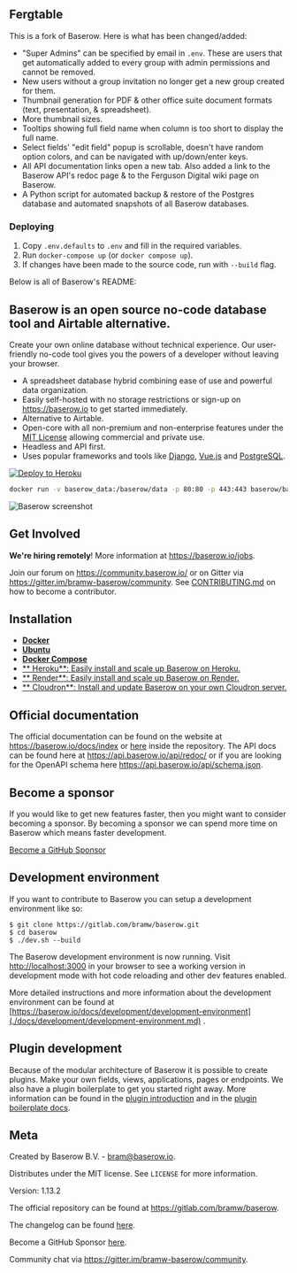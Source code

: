 ## Fergtable

This is a fork of Baserow. Here is what has been changed/added:

* "Super Admins" can be specified by email in `.env`. These are users that get automatically added to every group with admin permissions and cannot be removed.
* New users without a group invitation no longer get a new group created for them.
* Thumbnail generation for PDF & other office suite document formats (text, presentation, & spreadsheet).
* More thumbnail sizes.
* Tooltips showing full field name when column is too short to display the full name.
* Select fields' "edit field" popup is scrollable, doesn't have random option colors, and can be navigated with up/down/enter keys.
* All API documentation links open a new tab. Also added a link to the Baserow API's redoc page & to the Ferguson Digital wiki page on Baserow.
* A Python script for automated backup & restore of the Postgres database and automated snapshots of all Baserow databases.

### Deploying

1. Copy `.env.defaults` to `.env` and fill in the required variables.
1. Run `docker-compose up` (or `docker compose up`).
1. If changes have been made to the source code, run with `--build` flag.

Below is all of Baserow's README:

## Baserow is an open source no-code database tool and Airtable alternative.

Create your own online database without technical experience. Our user-friendly no-code
tool gives you the powers of a developer without leaving your browser.

* A spreadsheet database hybrid combining ease of use and powerful data organization.
* Easily self-hosted with no storage restrictions or sign-up on https://baserow.io to
  get started immediately.
* Alternative to Airtable.
* Open-core with all non-premium and non-enterprise features under
  the [MIT License](https://choosealicense.com/licenses/mit/) allowing commercial and
  private use.
* Headless and API first.
* Uses popular frameworks and tools like [Django](https://www.djangoproject.com/),
  [Vue.js](https://vuejs.org/) and [PostgreSQL](https://www.postgresql.org/).

[![Deploy to Heroku](https://www.herokucdn.com/deploy/button.svg)](https://heroku.com/deploy?template=https://github.com/bram2w/baserow/tree/master)

```bash
docker run -v baserow_data:/baserow/data -p 80:80 -p 443:443 baserow/baserow:1.13.2
```

![Baserow screenshot](docs/assets/screenshot.png "Baserow screenshot")

## Get Involved

**We're hiring remotely**! More information at https://baserow.io/jobs.

Join our forum on https://community.baserow.io/ or on Gitter via
https://gitter.im/bramw-baserow/community. See [CONTRIBUTING.md](./CONTRIBUTING.md) on
how to become a contributor.

## Installation

* [**Docker**](docs/installation/install-with-docker.md)
* [**Ubuntu**](docs/installation/install-on-ubuntu.md)
* [**Docker Compose** ](docs/installation/install-with-docker-compose.md)
* [**
  Heroku**: Easily install and scale up Baserow on Heroku.](docs/installation/install-on-heroku.md)
* [**
  Render**: Easily install and scale up Baserow on Render.](docs/installation/install-on-render.md)
* [**
  Cloudron**: Install and update Baserow on your own Cloudron server.](docs/installation/install-on-cloudron.md)

## Official documentation

The official documentation can be found on the website at https://baserow.io/docs/index
or [here](./docs/index.md) inside the repository. The API docs can be found here at
https://api.baserow.io/api/redoc/ or if you are looking for the OpenAPI schema here
https://api.baserow.io/api/schema.json.

## Become a sponsor

If you would like to get new features faster, then you might want to consider becoming a
sponsor. By becoming a sponsor we can spend more time on Baserow which means faster
development.

[Become a GitHub Sponsor](https://github.com/sponsors/bram2w)

## Development environment

If you want to contribute to Baserow you can setup a development environment like so:

```
$ git clone https://gitlab.com/bramw/baserow.git
$ cd baserow
$ ./dev.sh --build
```

The Baserow development environment is now running.
Visit [http://localhost:3000](http://localhost:3000) in your browser to see a working
version in development mode with hot code reloading and other dev features enabled.

More detailed instructions and more information about the development environment can be
found
at [https://baserow.io/docs/development/development-environment](./docs/development/development-environment.md)
.

## Plugin development

Because of the modular architecture of Baserow it is possible to create plugins. Make
your own fields, views, applications, pages or endpoints. We also have a plugin
boilerplate to get you started right away. More information can be found in the
[plugin introduction](./docs/plugins/introduction.md) and in the
[plugin boilerplate docs](./docs/plugins/boilerplate.md).

## Meta

Created by Baserow B.V. - bram@baserow.io.

Distributes under the MIT license. See `LICENSE` for more information.

Version: 1.13.2

The official repository can be found at https://gitlab.com/bramw/baserow.

The changelog can be found [here](./changelog.md).

Become a GitHub Sponsor [here](https://github.com/sponsors/bram2w).

Community chat via https://gitter.im/bramw-baserow/community.
